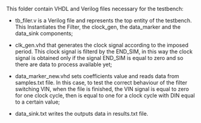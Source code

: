 This folder contain VHDL and Verilog files necessary for the testbench:

- tb_filer.v is a Verilog file and represents the top entity of the testbench. This Instantiates
  the Filter, the clock_gen, the data_marker and the data_sink components;
  
- clk_gen.vhd that generates the clock signal according to the imposed period. This clock signal 
  is filterd by the END_SIM, in this way the clock signal is obtained only if the signal END_SIM
  is equal to zero and so there are data to process available yet;
  
- data_marker_new.vhd sets coefficients value and reads data from samples.txt file. In this case,
  to test the correct behaviour of the filter switching VIN, when the file is finished, the VIN 
  signal is equal to zero for one clock cycle, then is equal to one for a clock cycle with DIN
  equal to a certain value;

- data_sink.txt writes the outputs data in results.txt file.